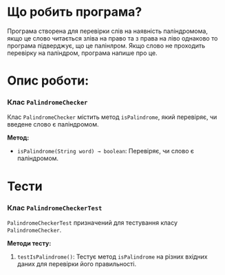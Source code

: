 # Що робить програма?
Програма створена для перевірки слів на наявність паліндромома, якщо це слово читається зліва на право та з права на ліво однаково то програма підверджує, що це палінлром. Якщо слово не проходить перевірку на паліндром, програма напише про це.
# Опис роботи:
### Клас `PalindromeChecker`
Клас `PalindromeChecker` містить метод `isPalindrome`, який перевіряє, чи введене слово є паліндромом.

**Метод:**
- `isPalindrome(String word) → boolean`: Перевіряє, чи слово є паліндромом.

# Тести

### Клас `PalindromeCheckerTest`
`PalindromeCheckerTest` призначений для тестування класу `PalindromeChecker`.

**Методи тесту:**
1. `testIsPalindrome()`: Тестує метод `isPalindrome` на різних вхідних даних для перевірки його правильності.
